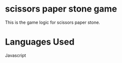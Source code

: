 <h1>scissors paper stone game</h1>
This is the game logic for scissors paper stone.

<h1>Languages Used</h1>
Javascript
